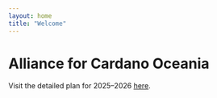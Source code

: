 ```yaml
---
layout: home
title: "Welcome"
---
```


# Alliance for Cardano Oceania

Visit the detailed plan for 2025–2026 [here](/alliance-2025-2026/).
